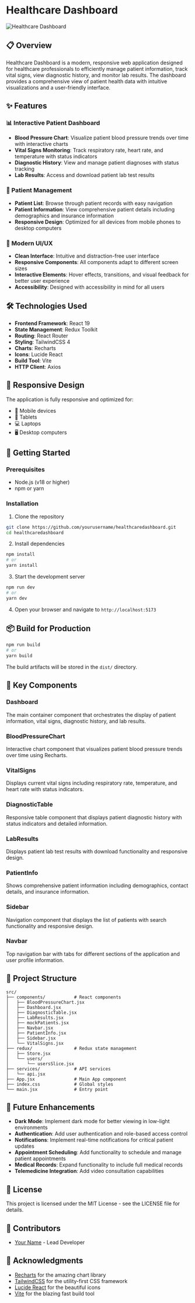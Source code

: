 # Healthcare Dashboard

![Healthcare Dashboard](/Images/Healthcare%20Dashboard.png)

## 📋 Overview

Healthcare Dashboard is a modern, responsive web application designed for healthcare professionals to efficiently manage patient information, track vital signs, view diagnostic history, and monitor lab results. The dashboard provides a comprehensive view of patient health data with intuitive visualizations and a user-friendly interface.

## ✨ Features

### 📊 Interactive Patient Dashboard

- **Blood Pressure Chart**: Visualize patient blood pressure trends over time with interactive charts
- **Vital Signs Monitoring**: Track respiratory rate, heart rate, and temperature with status indicators
- **Diagnostic History**: View and manage patient diagnoses with status tracking
- **Lab Results**: Access and download patient lab test results

### 👤 Patient Management

- **Patient List**: Browse through patient records with easy navigation
- **Patient Information**: View comprehensive patient details including demographics and insurance information
- **Responsive Design**: Optimized for all devices from mobile phones to desktop computers

### 🎨 Modern UI/UX

- **Clean Interface**: Intuitive and distraction-free user interface
- **Responsive Components**: All components adapt to different screen sizes
- **Interactive Elements**: Hover effects, transitions, and visual feedback for better user experience
- **Accessibility**: Designed with accessibility in mind for all users

## 🛠️ Technologies Used

- **Frontend Framework**: React 19
- **State Management**: Redux Toolkit
- **Routing**: React Router
- **Styling**: TailwindCSS 4
- **Charts**: Recharts
- **Icons**: Lucide React
- **Build Tool**: Vite
- **HTTP Client**: Axios

## 📱 Responsive Design

The application is fully responsive and optimized for:

- 📱 Mobile devices
- 📱 Tablets
- 💻 Laptops
- 🖥️ Desktop computers

## 🚀 Getting Started

### Prerequisites

- Node.js (v18 or higher)
- npm or yarn

### Installation

1. Clone the repository

```bash
git clone https://github.com/yourusername/healthcaredashboard.git
cd healthcaredashboard
```

2. Install dependencies

```bash
npm install
# or
yarn install
```

3. Start the development server

```bash
npm run dev
# or
yarn dev
```

4. Open your browser and navigate to `http://localhost:5173`

## 📦 Build for Production

```bash
npm run build
# or
yarn build
```

The build artifacts will be stored in the `dist/` directory.

## 🧪 Key Components

### Dashboard

The main container component that orchestrates the display of patient information, vital signs, diagnostic history, and lab results.

### BloodPressureChart

Interactive chart component that visualizes patient blood pressure trends over time using Recharts.

### VitalSigns

Displays current vital signs including respiratory rate, temperature, and heart rate with status indicators.

### DiagnosticTable

Responsive table component that displays patient diagnostic history with status indicators and detailed information.

### LabResults

Displays patient lab test results with download functionality and responsive design.

### PatientInfo

Shows comprehensive patient information including demographics, contact details, and insurance information.

### Sidebar

Navigation component that displays the list of patients with search functionality and responsive design.

### Navbar

Top navigation bar with tabs for different sections of the application and user profile information.

## 📝 Project Structure

```
src/
├── components/           # React components
│   ├── BloodPressureChart.jsx
│   ├── Dashboard.jsx
│   ├── DiagnosticTable.jsx
│   ├── LabResults.jsx
│   ├── mockPatients.jsx
│   ├── Navbar.jsx
│   ├── PatientInfo.jsx
│   ├── Sidebar.jsx
│   └── VitalSigns.jsx
├── redux/                # Redux state management
│   ├── Store.jsx
│   └── users/
│       └── usersSlice.jsx
├── services/             # API services
│   └── api.jsx
├── App.jsx               # Main App component
├── index.css             # Global styles
└── main.jsx              # Entry point
```

## 🌟 Future Enhancements

- **Dark Mode**: Implement dark mode for better viewing in low-light environments
- **Authentication**: Add user authentication and role-based access control
- **Notifications**: Implement real-time notifications for critical patient updates
- **Appointment Scheduling**: Add functionality to schedule and manage patient appointments
- **Medical Records**: Expand functionality to include full medical records
- **Telemedicine Integration**: Add video consultation capabilities

## 📄 License

This project is licensed under the MIT License - see the LICENSE file for details.

## 👥 Contributors

- [Your Name](https://github.com/yourusername) - Lead Developer

## 🙏 Acknowledgments

- [Recharts](https://recharts.org/) for the amazing chart library
- [TailwindCSS](https://tailwindcss.com/) for the utility-first CSS framework
- [Lucide React](https://lucide.dev/) for the beautiful icons
- [Vite](https://vitejs.dev/) for the blazing fast build tool
